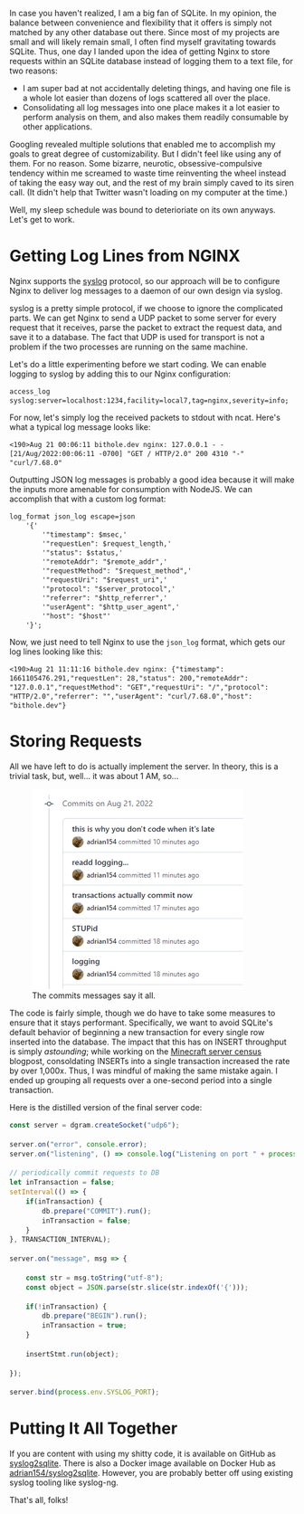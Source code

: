 In case you haven't realized, I am a big fan of SQLite. In my opinion, the balance between convenience and flexibility that it offers is simply not matched by any other database out there. Since most of my projects are small and will likely remain small, I often find myself gravitating towards SQLite. Thus, one day I landed upon the idea of getting Nginx to store requests within an SQLite database instead of logging them to a text file, for two reasons:
- I am super bad at not accidentally deleting things, and having one file is a whole lot easier than dozens of logs scattered all over the place.
- Consolidating all log messages into one place makes it a lot easier to perform analysis on them, and also makes them readily consumable by other applications.

Googling revealed multiple solutions that enabled me to accomplish my goals to great degree of customizability. But I didn't feel like using any of them. For no reason. Some bizarre, neurotic, obsessive-compulsive tendency within me screamed to waste time reinventing the wheel instead of taking the easy way out, and the rest of my brain simply caved to its siren call. (It didn't help that Twitter wasn't loading on my computer at the time.)

Well, my sleep schedule was bound to deterioriate on its own anyways. Let's get to work.

# Getting Log Lines from NGINX

Nginx supports the [syslog](https://en.wikipedia.org/wiki/Syslog) protocol, so our approach will be to configure Nginx to deliver log messages to a daemon of our own design via syslog.

syslog is a pretty simple protocol, if we choose to ignore the complicated parts. We can get Nginx to send a UDP packet to some server for every request that it receives, parse the packet to extract the request data, and save it to a database. The fact that UDP is used for transport is not a problem if the two processes are running on the same machine.

Let's do a little experimenting before we start coding. We can enable logging to syslog by adding this to our Nginx configuration:

```plaintext
access_log syslog:server=localhost:1234,facility=local7,tag=nginx,severity=info;
```

For now, let's simply log the received packets to stdout with ncat. Here's what a typical log message looks like:

```plaintext
<190>Aug 21 00:06:11 bithole.dev nginx: 127.0.0.1 - - [21/Aug/2022:00:06:11 -0700] "GET / HTTP/2.0" 200 4310 "-" "curl/7.68.0"
```

Outputting JSON log messages is probably a good idea because it will make the inputs more amenable for consumption with NodeJS. We can accomplish that with a custom log format:

```plaintext
log_format json_log escape=json
    '{'
        '"timestamp": $msec,'
        '"requestLen": $request_length,'
        '"status": $status,'
        '"remoteAddr": "$remote_addr",'
        '"requestMethod": "$request_method",'
        '"requestUri": "$request_uri",'
        '"protocol": "$server_protocol",'
        '"referrer": "$http_referrer",'
        '"userAgent": "$http_user_agent",'
        '"host": "$host"'
    '}';
```

Now, we just need to tell Nginx to use the `json_log` format, which gets our log lines looking like this:

```plaintext
<190>Aug 21 11:11:16 bithole.dev nginx: {"timestamp": 1661105476.291,"requestLen": 28,"status": 200,"remoteAddr": "127.0.0.1","requestMethod": "GET","requestUri": "/","protocol": "HTTP/2.0","referrer": "","userAgent": "curl/7.68.0","host": "bithole.dev"}
```

# Storing Requests

All we have left to do is actually implement the server. In theory, this is a trivial task, but, well&hellip; it was about 1 AM, so&hellip;

<figure style="max-width: 373px">
    <img src="commits.png" alt="commit messages on 21 Aug 2022">
    <figcaption>The commits messages say it all.</figcaption>
</figure>

The code is fairly simple, though we do have to take some measures to ensure that it stays performant. Specifically, we want to avoid SQLite's default behavior of beginning a new transaction for every single row inserted into the database. The impact that this has on INSERT throughput is simply *astounding*; while working on the [Minecraft server census](/blogposts/mc-census/) blogpost, consoldating INSERTs into a single transaction increased the rate by over 1,000x. Thus, I was mindful of making the same mistake again. I ended up grouping all requests over a one-second period into a single transaction.

Here is the distilled version of the final server code:

```js
const server = dgram.createSocket("udp6");

server.on("error", console.error);
server.on("listening", () => console.log("Listening on port " + process.env.SYSLOG_PORT));

// periodically commit requests to DB
let inTransaction = false;
setInterval(() => {
    if(inTransaction) {
        db.prepare("COMMIT").run();
        inTransaction = false;
    }
}, TRANSACTION_INTERVAL);

server.on("message", msg => {
    
    const str = msg.toString("utf-8");
    const object = JSON.parse(str.slice(str.indexOf('{')));

    if(!inTransaction) {
        db.prepare("BEGIN").run();
        inTransaction = true;
    }

    insertStmt.run(object);

});

server.bind(process.env.SYSLOG_PORT);
```

# Putting It All Together

If you are content with using my shitty code, it is available on GitHub as [syslog2sqlite](https://github.com/adrian154/syslog2sqlite). There is also a Docker image available on Docker Hub as [adrian154/syslog2sqlite](https://hub.docker.com/r/adrian154/syslog2sqlite). However, you are probably better off using existing syslog tooling like syslog-ng.

That's all, folks!